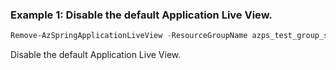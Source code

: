 ### Example 1: Disable the default Application Live View.
```powershell
Remove-AzSpringApplicationLiveView -ResourceGroupName azps_test_group_spring -ServiceName azps-spring-01 -Name default
```

Disable the default Application Live View.